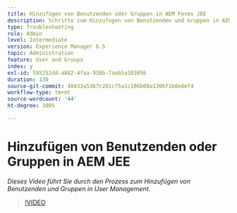 ```yaml
---
title: Hinzufügen von Benutzenden oder Gruppen in AEM Forms JEE
description: Schritte zum Hinzufügen von Benutzenden und Gruppen in AEM Forms JEE
type: Troubleshooting
role: Admin
level: Intermediate
version: Experience Manager 6.5
topic: Administration
feature: User and Groups
index: y
exl-id: 595252dd-a882-4faa-938b-7aeb5a383056
duration: 130
source-git-commit: 48433a5367c281cf5a1c106b08a1306f1b0e8ef4
workflow-type: tm+mt
source-wordcount: '44'
ht-degree: 100%

---
```


# Hinzufügen von Benutzenden oder Gruppen in AEM JEE

*Dieses Video führt Sie durch den Prozess zum Hinzufügen von Benutzenden und Gruppen in User Management.*

>[!VIDEO](https://video.tv.adobe.com/v/335485?quality=12&learn=on)
